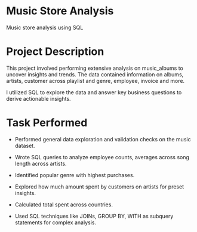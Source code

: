# Music Store Analysis
Music store analysis using SQL

# Project Description

This project involved performing extensive analysis on music_albums to uncover insights and trends. The data contained information on albums, artists, customer across playlist and genre, employee, invoice and more.

I utilized SQL to explore the data and answer key business questions to derive actionable insights.

# Task Performed

- Performed general data exploration and validation checks on the music dataset.
  
- Wrote SQL queries to analyze employee counts, averages across song length across artists.
  
- Identified popular genre with highest purchases.

- Explored how much amount spent by customers on artists for preset insights.

- Calculated total spent across countries.

- Used SQL techniques like JOINs, GROUP BY, WITH as subquery statements for complex analysis.



